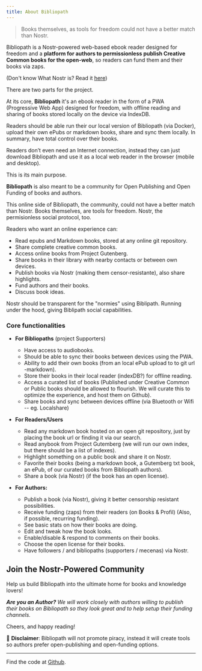 ```yaml
---
title: About Bibliopath
---
```


> Books themselves, as tools for freedom could not have a better match than Nostr.

Bibliopath is a Nostr-powered web-based ebook reader designed
for freedom and a **platform for authors to permissionless publish Creative Common books for the open-web**,
so readers can fund them and their books via zaps.

(Don't know What Nostr is? Read it [here](https://nostr.how/pt/what-is-nostr))

There are two parts for the project.

At its core, **Bibliopath** it's an ebook reader in the form of a PWA (Progressive Web App) designed for freedom, with offline reading and sharing of books stored locally on the device via IndexDB.

Readers should be able run their our local version of Bibliopath (via Docker), upload their own ePubs or markdown books, share and sync them locally. In summary, have total control over their books.

Readers don’t even need an Internet connection, instead they can just download Bibliopath and use it as a local web reader in the browser (mobile and desktop).

This is its main purpose.

**Bibliopath** is also meant to be a community for Open Publishing and Open Funding of books and authors.

This online side of Bibliopath, the community, could not have a better match than Nostr.
Books themselves, are tools for freedom. Nostr, the permisionless social protocol, too.

Readers who want an online experience can:

- Read epubs and Markdown books, stored at any online git repository.
- Share complete creative common books.
- Access online books from Project Gutenberg.
- Share books in their library with nearby contacts or between own devices.
- Publish books via Nostr (making them censor-resistante), also share highlights.
- Fund authors and their books.
- Discuss book ideas.

Nostr should be transparent for the "normies" using Biblipath. Running under the hood, giving Biblipath social capabilities.

### Core functionalities

- **For Bibliopaths** (project Supporters)
  - Have access to audiobooks.
  - Should be able to sync their books between devices using the PWA.
  - Ability to add their own books (from an local ePub upload to to git url -markdown).
  - Store their books in their local reader (indexDB?) for offline reading.
  - Access a curated list of books (Published under Creative Common or Public books should be allowed to flourish. We will curate this to optimize the experience, and host them on Github).
  - Share books and sync between devices offline (via Bluetooth or Wifi -- eg. Localshare)

- **For Readers/Users**
  - Read any markdown book hosted on an open git repository, just by placing the book url or finding it via our search.
  - Read anybook from Project Gutemberg (we will run our own index, but there should be a list of indexes).
  - Highlight something on a public book and share it on Nostr.
  - Favorite their books (being a markdown book, a Gutemberg txt book, an ePub, of our curated books from Bibliopath authors).
  - Share a book (via Nostr) (if the book has an open license).

- **For Authors:**
  - Publish a book (via Nostr), giving it better censorship resistant possibilities.
  - Receive funding (zaps) from their readers (on Books & Profil) (Also, if possible, recurring funding).
  - See basic stats on how their books are doing.
  - Edit and tweak how the book looks.
  - Enable/disable & respond to comments on their books.
  - Choose the open license for their books.
  - Have followers / and bibliopaths (supporters / mecenas) via Nostr.

## Join the Nostr-Powered Community

Help us build Bibliopath into the ultimate home for books and knowledge lovers!

_**Are you an Author?** We will work closely with authors willing to publish their books on Bibliopath so they look great and to help setup their funding channels._

Cheers, and happy reading!

🚨 **Disclaimer**: Bibliopath will not promote piracy, instead it will create tools so authors prefer open-publishing and open-funding options.

---

Find the code at [Github](https://github.com/minimo-io/bibliopath).
